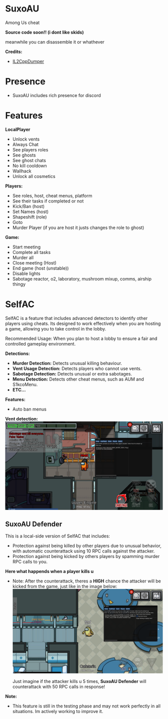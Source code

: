 # SuxoAU
Among Us cheat

**Source code soon!! (i dont like skids)**

meanwhile you can disassemble it or whathever

**Credits:**
- [IL2CppDumper](https://github.com/Perfare/Il2CppDumper)

# Presence
- SuxoAU includes rich presence for discord

# Features

**LocalPlayer**
- Unlock vents
- Always Chat
- See players roles
- See ghosts
- See ghost chats
- No kill cooldown
- Wallhack
- Unlock all cosmetics
  
**Players:**
  - See roles, host, cheat menus, platform
  - See their tasks if completed or not
  - Kick/Ban (host)
  - Set Names (host)
  - Shapeshift (role)
  - Goto
  - Murder Player (if you are host it justs changes the role to ghost)
    
**Game:**
  - Start meeting
  - Complete all tasks
  - Murder all
  - Close meeting (Host)
  - End game (host (unstable))
  - Disable lights
  - Sabotage reactor, o2, laboratory, mushroom mixup, comms, airship thingy

# SelfAC
SelfAC is a feature that includes advanced detectors to identify other players using cheats. Its designed to work effectively when you are hosting a game, allowing you to take control in the lobby.

Recommended Usage: When you plan to host a lobby to ensure a fair and controlled gameplay environment.

**Detections:**
- **Murder Detection:** Detects unusual killing behaviour.
- **Vent Usage Detection:** Detects players who cannot use vents.
- **Sabotage Detection:** Detects unusual or extra sabotages.
- **Menu Detection:** Detects other cheat menus, such as AUM and S1kcoMenu.
- **ETC...**

**Features:**
  - Auto ban menus

**Vent detection:**
![UserDetected](images/vent_detection.png)

## SuxoAU Defender

  This is a local-side version of SelfAC that includes:
   - Protection against being killed by other players due to unusual behavior, with automatic counterattack using 10 RPC calls against the attacker.
   - Protection against being kicked by others players by spamming murder RPC calls to you.

  **Here what happends when a player kills u**
  - Note: After the counterattack, theres a **HIGH** chance the attacker will be kicked from the game, just like in the image below:
  ![Counterattack](images/SuxoAUDefender_counterattack.png)

    Just imagine if the attacker kills u 5 times, **SuxoAU Defender** will counterattack with 50 RPC calls in response!


**Note:** 
- This feature is still in the testing phase and may not work perfectly in all situations. Im actively working to improve it.
